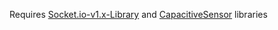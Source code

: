 Requires [Socket.io-v1.x-Library](https://github.com/washo4evr/Socket.io-v1.x-Library) and [CapacitiveSensor](https://github.com/PaulStoffregen/CapacitiveSensor) libraries
